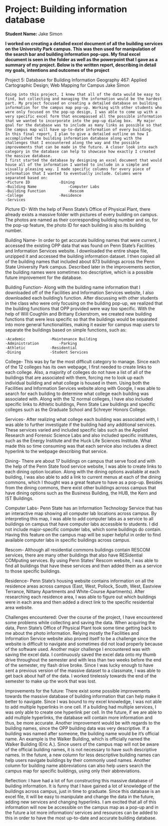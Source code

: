 # Project: Building information database
**Student Name:** Jake Simon

**I worked on creating a detailed excel document of all the building services on the University Park campus. This was then used for manipulation of the search bar and building information pop-ups. My final excel document is seen in the folder as well as the powerpoint that I gave as a summary of my project. Below is the written report, describing in detail my goals, intentions and outcomes of the project**

Project 5: Database for Building InformationGeography 467: Applied Cartographic Design; Web Mapping for CampusJake Simon	Going into this project, I knew that all of the data would be easy to find, but collecting and managing the information would be the hardest part. My project focused on creating a detailed database on building information for the campus map pop-up. Working with other students who were only focused on the pop-up design, I was able to come up with a very specific excel form that encompassed all the possible information that we wanted to incorporate into the pop-up dialog box.  My major goal for the database was to include as many links as possible so that the campus map will have up-to-date information of every building. 	In this final report, I plan to give a detailed outline on how I accomplished the building information database along with the challenges that I encountered along the way and the possible improvements that can be made in the future. A closer look into each category in the database can help to showcase how exactly I created the massive database. 	I first started the database by designing an excel document that would house all of the information I wanted to include in a simple and visually pleasing way. I made specific columns for every piece of information that I wanted to eventually include. Columns were separated based on:	-Picture ID				-Dining	-Building Name				-Computer Labs	-Building Function			-Rescom	-College				-Residence	-ServicesPicture ID- With the help of Penn State’s Office of Physical Plant, there already exists a massive folder with pictures of every building on campus. The photos are named as their corresponding building number and so, for the pop-up feature, the photo ID for each building is also its building number. Building Name- In order to get accurate building names that were current, I accessed the existing OPP data that was found on Penn State’s Facilities and Information Services website. I downloaded the entire shape file, unzipped it and accessed the building information dataset. I then copied all of the building names that included about 873 buildings across the Penn State University Park campus. Described later in the improvements section, the building names were sometimes too descriptive, which is a possible future improvement for the database.Building Function- Along with the building name information that I downloaded off of the Facilities and Information Services website, I also downloaded each building’s function. After discussing with other students in the class who were only focusing on the building pop-up, we realized that the building functions that OPP provided were way too specific. With the help of Will Coughlin and Brittany Eckerstrom, we created new building functions that were less specific so that the buildings would be separated into more general functionalities, making it easier for campus map users to separate the buildings based on simple functions, such as: 	-Academic			-Maintenance Building	-Administration			-Parking	-Athletic			-Residential	-Dining				-Student ServicesCollege- This was by far the most difficult category to manage. Since each of the 12 colleges has its own webpage, I first needed to create links to each college. Also, a majority of colleges do not have a list of all of the buildings that are associated with them, forcing me to look up each individual building and what college is housed in them. Using both the Facilities and Information Services website along with Google, I was able to search for each building to determine what college each building was associated with. Along with the 12 normal colleges, I have also included specific links to Athletic buildings, Penn State Law buildings and specific colleges such as the Graduate School and Schreyer Honors College. Services- After realizing what college each building was associated with, I was able to further investigate if the building had any additional services. These services varied and included specific labs such as the Applied Research and Forensic Science Labs and also included specific institutes, such as the Energy Institute and the Huck Life Sciences Institute. What made this so time consuming was that each service also includes a direct hyperlink to the webpage describing that service. Dining- There are about 17 buildings on campus that serve food and with the help of the Penn State food service website, I was able to create links to each dining option location. Along with the dining options available at each building, I was also able to add a link to current menus at each of the dining commons, which I thought was a great feature to have as a pop-up. Besides from the dining commons, there exist other buildings across campus that have dining options such as the Business Building, the HUB, the Kern and IST Buildings.Computer Labs- Penn State has an Information Technology Service that has an interactive map showing all computer lab locations across campus. By interpreting this map, I was able to add computer labs as a service to all buildings on campus that have computer labs accessible to students. I did not include major-specific computer labs, which some buildings do contain. Having this feature on the campus map will be super helpful in order to find available computer labs in specific buildings across campus.Rescom- Although all residential commons buildings contain RESCOM services, there are many other buildings that also have RESidential COMputing services. By using Penn States’ Rescom website, I was able to find all buildings that have these services and then added them as a service to those specific buildings.  Residence- Penn State’s housing website contains information on all the residence areas across campus (East, West, Pollock, South, West, Eastview Terrance, Nittany Apartments and White-Course Apartments). After researching each residence area, I was able to figure out which buildings were in each area and then added a direct link to the specific residential area website. Challenges encountered:	Over the course of the project, I have encountered some problems while collecting and saving the data. When acquiring the data, Penn State’s Office of Physical Plant took some time getting back to me about the photo information. Relying mostly the Facilities and Information Service website also proved itself to be a challenge since the website is difficult to navigate and sometimes did not load properly because of the software used. 	Another major challenge I encountered was with saving the excel data. I continuously saved the excel data onto my thumb drive throughout the semester and with less than two weeks before the end of the semester, my flash drive broke. Since I was lucky enough to have sent a previous version of the massive dataset to a classmate, I was able to get back about half of the data. I worked tirelessly towards the end of the semester to make up the work that was lost. Improvements for the future:	There exist some possible improvements towards the massive database of building information that can help make it better to navigate.  Since I was bound to my excel knowledge, I was not able to add multiple hyperlinks in one cell. If a building had multiple services, I was only able to create one hyperlink per cell. In the future, if we are able to add multiple hyperlinks, the database will contain more information and thus, be more accurate. 	Another improvement would be with regards to the building names, since the OPP building data was very descriptive. If a building was named after someone, the building name would be it’s official name. An example is the Walker Building, which is officially named the Walker Building (Eric A.). Since users of the campus map will not be aware of the official building names, it is not necessary to have such descriptive names. In the future, a new column for less descriptive building names can help users navigate buildings by their commonly used names. Another column for building name abbreviations can also help users search the campus map for specific buildings, using only their abbreviations. Reflection:	I have had a lot of fun constructing this massive database of building information. It is funny that I have gained a lot of knowledge of the buildings across campus, just in time to graduate. Since this database is an excel file, it will be easy to manipulate and change the data in the future, adding new services and changing hyperlinks.  I am excited that all of this information will now be accessible on the campus map as a pop-up and in the future a lot more information/ services and resources can be added to this in order to have the most up-to-date and accurate building database. 